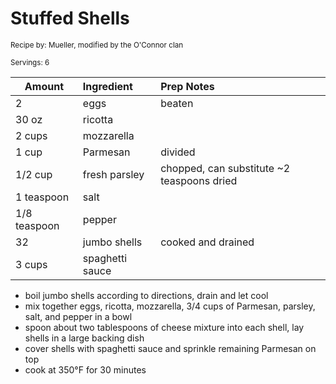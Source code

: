 # Stuffed Shells

<small>Recipe by: Mueller, modified by the O'Connor clan</small>

<small>Servings: 6</small>

| Amount       | Ingredient      | Prep Notes                                 |
| ------------ | :-------------- | :----------------------------------------- |
| 2            | eggs            | beaten                                     |
| 30 oz        | ricotta         |                                            |
| 2 cups       | mozzarella      |                                            |
| 1 cup        | Parmesan        |    divided                                        |
| 1/2 cup      | fresh parsley   | chopped, can substitute ~2 teaspoons dried |
| 1 teaspoon   | salt            |                                            |
| 1/8 teaspoon | pepper          |                                            |
| 32           | jumbo shells    | cooked and drained                         |
| 3 cups       | spaghetti sauce |                                            |

- boil jumbo shells according to directions, drain and let cool
- mix together eggs, ricotta, mozzarella, 3/4 cups of Parmesan, parsley, salt, and pepper in a bowl
- spoon about two tablespoons of cheese mixture into each shell, lay shells in a large backing dish
- cover shells with spaghetti sauce and sprinkle remaining Parmesan on top
- cook at 350°F for 30 minutes

<!-- Tags:
- pasta
- cheese
- tomato sauce
- vegetarian
-->
